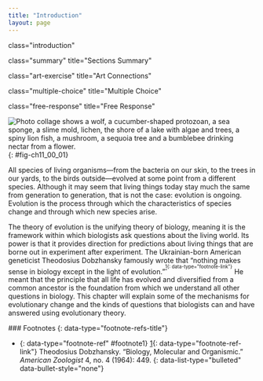 ```yaml
---
title: "Introduction"
layout: page
---
```



<cnx-pi data-type="cnx.flag.introduction"> class="introduction" </cnx-pi>

<cnx-pi data-type="cnx.eoc">class="summary" title="Sections Summary"</cnx-pi>

<cnx-pi data-type="cnx.eoc">class="art-exercise" title="Art Connections"</cnx-pi>

<cnx-pi data-type="cnx.eoc">class="multiple-choice" title="Multiple Choice"</cnx-pi>

<cnx-pi data-type="cnx.eoc">class="free-response" title="Free Response"</cnx-pi>

 ![Photo collage shows a wolf, a cucumber-shaped protozoan, a sea sponge, a slime mold, lichen, the shore of a lake with algae and trees, a spiny lion fish, a mushroom, a sequoia tree and a bumblebee drinking nectar from a flower.](../resources/Figure_11_00_01_new.jpg "The diversity of life on Earth is the result of evolution, a continuous process that is still occurring. (credit &#x201C;wolf&#x201D;: modification of work by Gary Kramer, USFWS; credit &#x201C;coral&#x201D;: modification of work by William Harrigan, NOAA; credit &#x201C;river&#x201D;: modification of work by Vojt&#x11B;ch Dost&#xE1;l; credit &#x201C;protozoa&#x201D;: modification of work by Sharon Franklin, Stephen Ausmus, USDA ARS; credit &#x201C;fish&#x201D; modification of work by Christian Mehlf&#xFC;hrer; credit &#x201C;mushroom&#x201D;, &#x201C;bee&#x201D;: modification of work by Cory Zanker; credit &#x201C;tree&#x201D;: modification of work by Joseph Kranak)"){: #fig-ch11_00_01}

All species of living organisms—from the bacteria on our skin, to the trees in our yards, to the birds outside—evolved at some point from a different species. Although it may seem that living things today stay much the same from generation to generation, that is not the case: evolution is ongoing. Evolution is the process through which the characteristics of species change and through which new species arise.

The theory of evolution is the unifying theory of biology, meaning it is the framework within which biologists ask questions about the living world. Its power is that it provides direction for predictions about living things that are borne out in experiment after experiment. The Ukrainian-born American geneticist Theodosius Dobzhansky famously wrote that “nothing makes sense in biology except in the light of evolution.”<sup><sup data-type="footnote-number" id="footnote-ref1">[1](#footnote1){: data-type="footnote-link"}</sup></sup> He meant that the principle that all life has evolved and diversified from a common ancestor is the foundation from which we understand all other questions in biology. This chapter will explain some of the mechanisms for evolutionary change and the kinds of questions that biologists can and have answered using evolutionary theory.

<div data-type="footnote-refs" markdown="1">
### Footnotes
{: data-type="footnote-refs-title"}

* {: data-type="footnote-ref" #footnote1} [1](#footnote-ref1){: data-type="footnote-ref-link"} <span data-type="footnote-ref-content">Theodosius Dobzhansky. “Biology, Molecular and Organismic.” *American Zoologist* 4, no. 4 (1964): 449.</span>
{: data-list-type="bulleted" data-bullet-style="none"}

</div>

